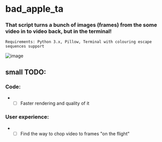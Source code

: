 # bad_apple_ta

### That script turns a bunch of images (frames) from the some video in to video back, but in the terminal!

`Requirements: Python 3.x, Pillow, Terminal with colouring escape sequences support`

![image](https://user-images.githubusercontent.com/83335375/172468675-07b5d1b9-b06c-4d0a-9934-366664df92bf.png)

## small TODO:
### Code:
* - [ ] Faster rendering and quality of it
### User experience:
* - [ ] Find the way to chop video to frames "on the flight"
